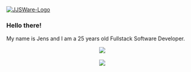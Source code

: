 <a href="https://jjsware.de/" target="_blank" rel="noopener">
  <img alt="JJSWare-Logo" src="https://jjsware.de/assets/images/JJSWare.png" />
</a>


### Hello there!
My name is Jens and I am a 25 years old Fullstack Software Developer.

<div align="center">
  <img align="center" src="https://github-readme-stats.vercel.app/api?username=jjs98&count_private=true&show_icons=true&include_all_commits=true&theme=radical">
  <br><br>
  <img align="center" src="https://github-readme-stats.vercel.app/api/top-langs/?username=jjs98&layout=compact&theme=radical">
</div>


